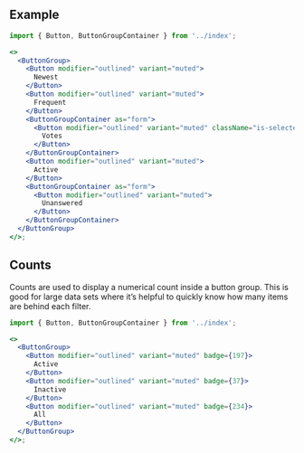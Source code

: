 ## Example

```jsx padded
import { Button, ButtonGroupContainer } from '../index';

<>
  <ButtonGroup>
    <Button modifier="outlined" variant="muted">
      Newest
    </Button>
    <Button modifier="outlined" variant="muted">
      Frequent
    </Button>
    <ButtonGroupContainer as="form">
      <Button modifier="outlined" variant="muted" className="is-selected">
        Votes
      </Button>
    </ButtonGroupContainer>
    <Button modifier="outlined" variant="muted">
      Active
    </Button>
    <ButtonGroupContainer as="form">
      <Button modifier="outlined" variant="muted">
        Unanswered
      </Button>
    </ButtonGroupContainer>
  </ButtonGroup>
</>;
```

## Counts

Counts are used to display a numerical count inside a button group. This is good for large data sets where it’s helpful to quickly know how many items are behind each filter.

```jsx padded
import { Button, ButtonGroupContainer } from '../index';

<>
  <ButtonGroup>
    <Button modifier="outlined" variant="muted" badge={197}>
      Active
    </Button>
    <Button modifier="outlined" variant="muted" badge={37}>
      Inactive
    </Button>
    <Button modifier="outlined" variant="muted" badge={234}>
      All
    </Button>
  </ButtonGroup>
</>;
```
